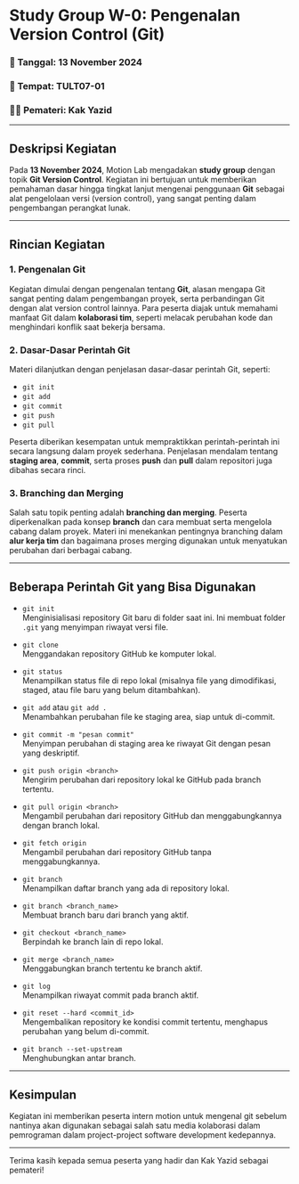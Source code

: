 # Study Group W-0: Pengenalan Version Control (Git)

### 📅 Tanggal: 13 November 2024  
### 📍 Tempat: TULT07-01  
### 👨‍🏫 Pemateri: Kak Yazid

---

## Deskripsi Kegiatan

Pada **13 November 2024**, Motion Lab mengadakan **study group** dengan topik **Git Version Control**. Kegiatan ini bertujuan untuk memberikan pemahaman dasar hingga tingkat lanjut mengenai penggunaan **Git** sebagai alat pengelolaan versi (version control), yang sangat penting dalam pengembangan perangkat lunak.

---

## Rincian Kegiatan

### 1. **Pengenalan Git**
Kegiatan dimulai dengan pengenalan tentang **Git**, alasan mengapa Git sangat penting dalam pengembangan proyek, serta perbandingan Git dengan alat version control lainnya. Para peserta diajak untuk memahami manfaat Git dalam **kolaborasi tim**, seperti melacak perubahan kode dan menghindari konflik saat bekerja bersama.

### 2. **Dasar-Dasar Perintah Git**
Materi dilanjutkan dengan penjelasan dasar-dasar perintah Git, seperti:
- `git init`
- `git add`
- `git commit`
- `git push`
- `git pull`

Peserta diberikan kesempatan untuk mempraktikkan perintah-perintah ini secara langsung dalam proyek sederhana. Penjelasan mendalam tentang **staging area**, **commit**, serta proses **push** dan **pull** dalam repositori juga dibahas secara rinci.

### 3. **Branching dan Merging**
Salah satu topik penting adalah **branching dan merging**. Peserta diperkenalkan pada konsep **branch** dan cara membuat serta mengelola cabang dalam proyek. Materi ini menekankan pentingnya branching dalam **alur kerja tim** dan bagaimana proses merging digunakan untuk menyatukan perubahan dari berbagai cabang.

---

## Beberapa Perintah Git yang Bisa Digunakan

- `git init`  
  Menginisialisasi repository Git baru di folder saat ini. Ini membuat folder `.git` yang menyimpan riwayat versi file.

- `git clone`  
  Menggandakan repository GitHub ke komputer lokal.

- `git status`  
  Menampilkan status file di repo lokal (misalnya file yang dimodifikasi, staged, atau file baru yang belum ditambahkan).

- `git add` atau `git add .`  
  Menambahkan perubahan file ke staging area, siap untuk di-commit.

- `git commit -m "pesan commit"`  
  Menyimpan perubahan di staging area ke riwayat Git dengan pesan yang deskriptif.

- `git push origin <branch>`  
  Mengirim perubahan dari repository lokal ke GitHub pada branch tertentu.

- `git pull origin <branch>`  
  Mengambil perubahan dari repository GitHub dan menggabungkannya dengan branch lokal.

- `git fetch origin`  
  Mengambil perubahan dari repository GitHub tanpa menggabungkannya.

- `git branch`  
  Menampilkan daftar branch yang ada di repository lokal.

- `git branch <branch_name>`  
  Membuat branch baru dari branch yang aktif.

- `git checkout <branch_name>`  
  Berpindah ke branch lain di repo lokal.

- `git merge <branch_name>`  
  Menggabungkan branch tertentu ke branch aktif.

- `git log`  
  Menampilkan riwayat commit pada branch aktif.

- `git reset --hard <commit_id>`  
  Mengembalikan repository ke kondisi commit tertentu, menghapus perubahan yang belum di-commit.

- `git branch --set-upstream`  
  Menghubungkan antar branch.

---

## Kesimpulan
Kegiatan ini memberikan peserta intern motion untuk mengenal git sebelum nantinya akan digunakan sebagai salah satu media kolaborasi dalam pemrograman
dalam project-project software development kedepannya.

---

Terima kasih kepada semua peserta yang hadir dan Kak Yazid sebagai pemateri!
